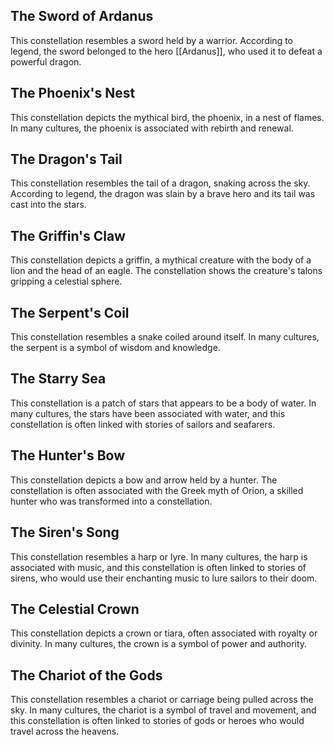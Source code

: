 ## The Sword of Ardanus

This constellation resembles a sword held by a warrior. According to legend, the sword belonged to the hero [[Ardanus]], who used it to defeat a powerful dragon.

## The Phoenix's Nest

This constellation depicts the mythical bird, the phoenix, in a nest of flames. In many cultures, the phoenix is associated with rebirth and renewal.

## The Dragon's Tail

This constellation resembles the tail of a dragon, snaking across the sky. According to legend, the dragon was slain by a brave hero and its tail was cast into the stars.

## The Griffin's Claw

This constellation depicts a griffin, a mythical creature with the body of a lion and the head of an eagle. The constellation shows the creature's talons gripping a celestial sphere.

## The Serpent's Coil

This constellation resembles a snake coiled around itself. In many cultures, the serpent is a symbol of wisdom and knowledge.

## The Starry Sea

This constellation is a patch of stars that appears to be a body of water. In many cultures, the stars have been associated with water, and this constellation is often linked with stories of sailors and seafarers.

## The Hunter's Bow

This constellation depicts a bow and arrow held by a hunter. The constellation is often associated with the Greek myth of Orion, a skilled hunter who was transformed into a constellation.

## The Siren's Song

This constellation resembles a harp or lyre. In many cultures, the harp is associated with music, and this constellation is often linked to stories of sirens, who would use their enchanting music to lure sailors to their doom.

## The Celestial Crown

This constellation depicts a crown or tiara, often associated with royalty or divinity. In many cultures, the crown is a symbol of power and authority.

## The Chariot of the Gods

This constellation resembles a chariot or carriage being pulled across the sky. In many cultures, the chariot is a symbol of travel and movement, and this constellation is often linked to stories of gods or heroes who would travel across the heavens.